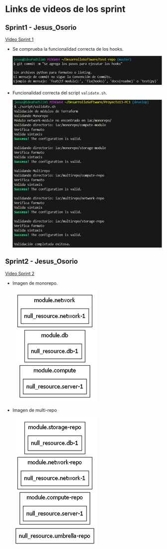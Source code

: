 # Links de videos de los sprint

## Sprint1 - Jesus_Osorio

[Video Sprint 1](https://drive.google.com/file/d/1VkTAZp4Bv7d9hYCNQNRC-Sjn00xUWIaq/view?usp=drive_link)

- Se comprueba la funcionalidad correcta de los hooks.

    ![](/imgs/hooks.png)

- Funcionalidad correcta del script `validate.sh`.

    ![](/imgs/validate.png)

## Sprint2 - Jesus_Osorio

[Video Sprint 2](https://drive.google.com/file/d/1ZKJEsQVeYRvGJ-uY3dMgT9Jh1GeNBl-n/view?usp=drive_link)

- Imagen de monorepo.

    ![](/imgs/graph-monorepo.png)

- Imagen de multi-repo

    ![](/imgs/graph-multirepo.png)